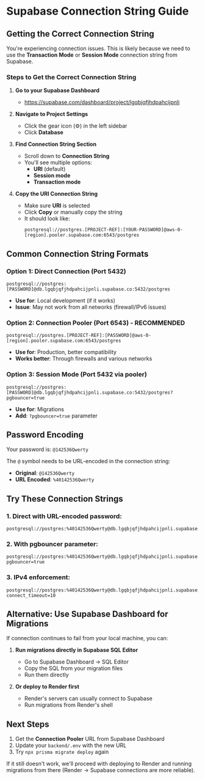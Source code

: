 # Supabase Connection String Guide

## Getting the Correct Connection String

You're experiencing connection issues. This is likely because we need to use the **Transaction Mode** or **Session Mode** connection string from Supabase.

### Steps to Get the Correct Connection String

1. **Go to your Supabase Dashboard**
   - https://supabase.com/dashboard/project/lgqbjqfjhdpahcijpnli

2. **Navigate to Project Settings**
   - Click the gear icon (⚙️) in the left sidebar
   - Click **Database**

3. **Find Connection String Section**
   - Scroll down to **Connection String**
   - You'll see multiple options:
     - **URI** (default)
     - **Session mode**
     - **Transaction mode**

4. **Copy the URI Connection String**
   - Make sure **URI** is selected
   - Click **Copy** or manually copy the string
   - It should look like:
     ```
     postgresql://postgres.[PROJECT-REF]:[YOUR-PASSWORD]@aws-0-[region].pooler.supabase.com:6543/postgres
     ```

## Common Connection String Formats

### Option 1: Direct Connection (Port 5432)
```
postgresql://postgres:[PASSWORD]@db.lgqbjqfjhdpahcijpnli.supabase.co:5432/postgres
```
- **Use for**: Local development (if it works)
- **Issue**: May not work from all networks (firewall/IPv6 issues)

### Option 2: Connection Pooler (Port 6543) - RECOMMENDED
```
postgresql://postgres.[PROJECT-REF]:[PASSWORD]@aws-0-[region].pooler.supabase.com:6543/postgres
```
- **Use for**: Production, better compatibility
- **Works better**: Through firewalls and various networks

### Option 3: Session Mode (Port 5432 via pooler)
```
postgresql://postgres:[PASSWORD]@db.lgqbjqfjhdpahcijpnli.supabase.co:5432/postgres?pgbouncer=true
```
- **Use for**: Migrations
- **Add**: `?pgbouncer=true` parameter

## Password Encoding

Your password is: `@142536Qwerty`

The `@` symbol needs to be URL-encoded in the connection string:
- **Original**: `@142536Qwerty`
- **URL Encoded**: `%40142536Qwerty`

## Try These Connection Strings

### 1. Direct with URL-encoded password:
```
postgresql://postgres:%40142536Qwerty@db.lgqbjqfjhdpahcijpnli.supabase.co:5432/postgres
```

### 2. With pgbouncer parameter:
```
postgresql://postgres:%40142536Qwerty@db.lgqbjqfjhdpahcijpnli.supabase.co:5432/postgres?pgbouncer=true
```

### 3. IPv4 enforcement:
```
postgresql://postgres:%40142536Qwerty@db.lgqbjqfjhdpahcijpnli.supabase.co:5432/postgres?connect_timeout=10
```

## Alternative: Use Supabase Dashboard for Migrations

If connection continues to fail from your local machine, you can:

1. **Run migrations directly in Supabase SQL Editor**
   - Go to Supabase Dashboard → SQL Editor
   - Copy the SQL from your migration files
   - Run them directly

2. **Or deploy to Render first**
   - Render's servers can usually connect to Supabase
   - Run migrations from Render's shell

## Next Steps

1. Get the **Connection Pooler** URL from Supabase Dashboard
2. Update your `backend/.env` with the new URL
3. Try `npx prisma migrate deploy` again

If it still doesn't work, we'll proceed with deploying to Render and running migrations from there (Render → Supabase connections are more reliable).
